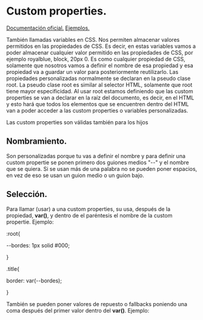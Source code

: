 ﻿# Custom properties.

[Documentación oficial.](https://developer.mozilla.org/en-US/docs/Web/CSS/Using_CSS_custom_properties)
[Ejemplos.](https://github.com/Juan122113/CursoCSS/tree/main/14-Custom-properties)

También llamadas variables en CSS. Nos permiten almacenar valores permitidos en las propiedades de CSS. Es decir, en estas variables vamos a poder almacenar cualquier valor permitido en las propiedades de CSS, por ejemplo royalblue, block, 20px 0. Es como cualquier propiedad de CSS, solamente que nosotros vamos a definir el nombre de esa propiedad y esa propiedad va a guardar un valor para posteriormente reutilizarlo. Las propiedades personalizadas normalmente se declaran en la pseudo clase root. La pseudo clase root es similar al selector HTML, solamente que root tiene mayor especificidad. Al usar root estamos definiendo que las custom properties se van a declarar en la raíz del documento, es decir, en el HTML y esto hará que todos los elementos que se encuentren dentro del HTML van a poder acceder a las custom properties o variables personalizadas.

Las custom properties son válidas también para los hijos

## Nombramiento.

Son personalizadas porque tu vas a definir el nombre y para definir una custom propertie se ponen primero dos guiones medios "--" y el nombre que se quiera. Si se usan más de una palabra no se pueden poner espacios, en vez de eso se usan un guion medio o un guion bajo.  

## Selección.

Para llamar (usar) a una custom properties, su usa, después de la propiedad, **var()**, y dentro de el paréntesis el nombre de la custom propertie. Ejemplo:

:root{

--bordes: 1px  solid  #000;

}

.title{

border: var(--bordes);

}

También se pueden poner valores de repuesto o fallbacks poniendo una coma después del primer valor dentro del __var()__. Ejemplo:




